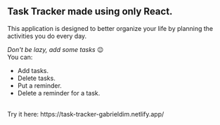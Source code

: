 ## Task Tracker made using only React.

This application is designed to better organize your life by planning the activities you do every day. </br>

<i> Don't be lazy, add some tasks </i> 😉
</br>
You can:
- Add tasks.
- Delete tasks.
- Put a reminder.
- Delete a reminder for a task.
</br>
Try it here: https://task-tracker-gabrieldim.netlify.app/
